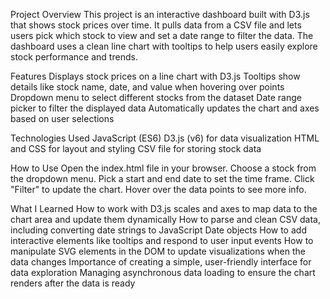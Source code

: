 Project Overview
This project is an interactive dashboard built with D3.js that shows stock prices over time. It pulls data from a CSV file and lets users pick which stock to view and set a date range to filter the data. The dashboard uses a clean line chart with tooltips to help users easily explore stock performance and trends.

Features
Displays stock prices on a line chart with D3.js
Tooltips show details like stock name, date, and value when hovering over points
Dropdown menu to select different stocks from the dataset
Date range picker to filter the displayed data
Automatically updates the chart and axes based on user selections

Technologies Used
JavaScript (ES6)
D3.js (v6) for data visualization
HTML and CSS for layout and styling
CSV file for storing stock data

How to Use
Open the index.html file in your browser.
Choose a stock from the dropdown menu.
Pick a start and end date to set the time frame.
Click "Filter" to update the chart.
Hover over the data points to see more info.

What I Learned
How to work with D3.js scales and axes to map data to the chart area and update them dynamically
How to parse and clean CSV data, including converting date strings to JavaScript Date objects
How to add interactive elements like tooltips and respond to user input events
How to manipulate SVG elements in the DOM to update visualizations when the data changes
Importance of creating a simple, user-friendly interface for data exploration
Managing asynchronous data loading to ensure the chart renders after the data is ready
